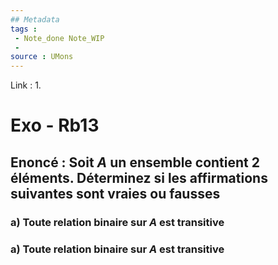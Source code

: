 ```yaml
---
## Metadata
tags : 
 - Note_done Note_WIP
 - 
source : UMons 
---
```


Link :
1.

# Exo - Rb13
## Enoncé : Soit $A$ un ensemble contient 2 éléments. Déterminez si les affirmations suivantes sont vraies ou fausses
### a) Toute relation binaire sur $A$ est transitive

### a) Toute relation binaire sur $A$ est transitive